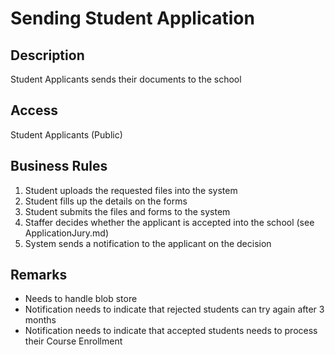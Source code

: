 # Sending Student Application
## Description
Student Applicants sends their documents to the school

## Access
Student Applicants (Public)

## Business Rules
1. Student uploads the requested files into the system
2. Student fills up the details on the forms
3. Student submits the files and forms to the system
4. Staffer decides whether the applicant is accepted into the school (see ApplicationJury.md)
5. System sends a notification to the applicant on the decision

## Remarks
- Needs to handle blob store
- Notification needs to indicate that rejected students can try again after 3 months
- Notification needs to indicate that accepted students needs to process their Course Enrollment
